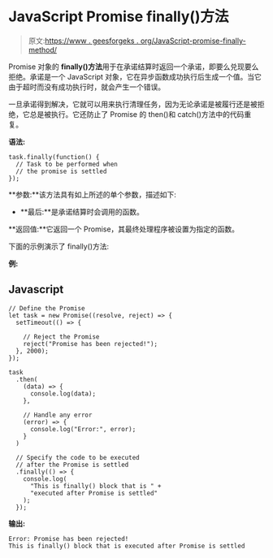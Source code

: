 # JavaScript Promise finally()方法

> 原文:[https://www . geesforgeks . org/JavaScript-promise-finally-method/](https://www.geeksforgeeks.org/javascript-promise-finally-method/)

Promise 对象的 **finally()方法**用于在承诺结算时返回一个承诺，即要么兑现要么拒绝。承诺是一个 JavaScript 对象，它在异步函数成功执行后生成一个值。当它由于超时而没有成功执行时，就会产生一个错误。

一旦承诺得到解决，它就可以用来执行清理任务，因为无论承诺是被履行还是被拒绝，它总是被执行。它还防止了 Promise 的 then()和 catch()方法中的代码重复。

**语法:**

```
task.finally(function() {
  // Task to be performed when
  // the promise is settled 
});
```

**参数:**该方法具有如上所述的单个参数，描述如下:

*   **最后:**是承诺结算时会调用的函数。

**返回值:**它返回一个 Promise，其最终处理程序被设置为指定的函数。

下面的示例演示了 finally()方法:

**例:**

## Javascript

```
// Define the Promise
let task = new Promise((resolve, reject) => {
  setTimeout(() => {

    // Reject the Promise
    reject("Promise has been rejected!");
  }, 2000);
});

task
  .then(
    (data) => {
      console.log(data);
    },

    // Handle any error
    (error) => {
      console.log("Error:", error);
    }
  )

  // Specify the code to be executed 
  // after the Promise is settled
  .finally(() => {
    console.log(
      "This is finally() block that is " +
      "executed after Promise is settled"
    );
  });
```

**输出:**

```
Error: Promise has been rejected!
This is finally() block that is executed after Promise is settled
```